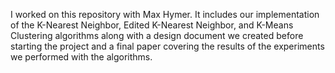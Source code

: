 I worked on this repository with Max Hymer. It includes our implementation of the K-Nearest Neighbor, Edited K-Nearest Neighbor, and K-Means Clustering algorithms 
along with a design document we created before starting the project and a final paper covering the results of the experiments we performed with the algorithms.
